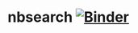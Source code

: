 # nbsearch [![Binder](https://mybinder.org/badge_logo.svg)](https://mybinder.org/v2/gh/NII-cloud-operation/nbsearch/master)

